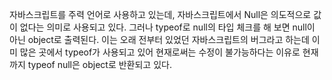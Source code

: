 자바스크립트를 주력 언어로 사용하고 있는데, 자바스크립트에서 Null은 의도적으로 값이 없다는 의미로 사용되고 있다.
그러나 typeof로 null의 타입 체크를 해 보면 null이 아닌 object로 출력된다. 이는 오래 전부터 있었던 자바스크립트의 버그라고 하는데 이미 많은 곳에서 typeof가 사용되고 있어 현재로써는 수정이 불가능하다는 이유로 현재까지 typeof null은 object로 반환되고 있다.
